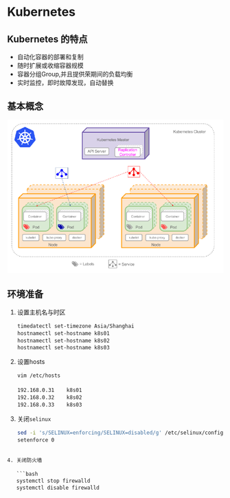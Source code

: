 # Kubernetes

##  Kubernetes 的特点

- 自动化容器的部署和复制
- 随时扩展或收缩容器规模
- 容器分组Group,并且提供荣期间的负载均衡
- 实时监控，即时故障发现，自动替换

## 基本概念

![image-20200718213221168](../img/image-20200718213221168.png)

## 环境准备

1. 设置主机名与时区

    ```bash
    timedatectl set-timezone Asia/Shanghai
    hostnamectl set-hostname k8s01
    hostnamectl set-hostname k8s02
    hostnamectl set-hostname k8s03
    ```

2. 设置hosts

   ```bash
   vim /etc/hosts
   
   192.168.0.31    k8s01
   192.168.0.32    k8s02
   192.168.0.33    k8s03
   ```



3. 关闭`selinux`

   ```bash
   sed -i 's/SELINUX=enforcing/SELINUX=disabled/g' /etc/selinux/config
   setenforce 0
```
   
4. 关闭防火墙

   ```bash
   systemctl stop firewalld
   systemctl disable firewalld
   ```

   